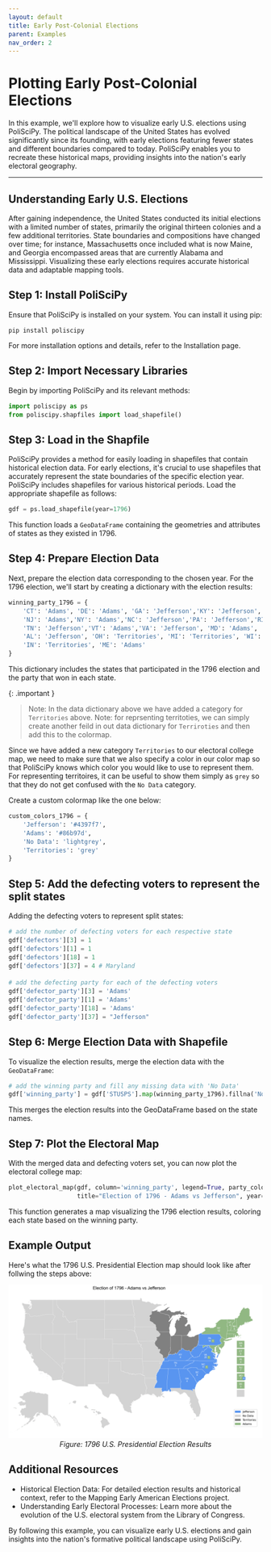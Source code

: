 ```yaml
---
layout: default
title: Early Post-Colonial Elections
parent: Examples
nav_order: 2
---
```


# Plotting Early Post-Colonial Elections

In this example, we'll explore how to visualize early U.S. elections using PoliSciPy. The political landscape of the United States has evolved significantly since its founding, with early elections featuring fewer states and different boundaries compared to today. PoliSciPy enables you to recreate these historical maps, providing insights into the nation's early electoral geography.

---

## Understanding Early U.S. Elections

After gaining independence, the United States conducted its initial elections with a limited number of states, primarily the original thirteen colonies and a few additional territories. State boundaries and compositions have changed over time; for instance, Massachusetts once included what is now Maine, and Georgia encompassed areas that are currently Alabama and Mississippi. Visualizing these early elections requires accurate historical data and adaptable mapping tools.

## Step 1: Install PoliSciPy

Ensure that PoliSciPy is installed on your system. You can install it using pip:

```
pip install poliscipy
```

For more installation options and details, refer to the Installation page.

## Step 2: Import Necessary Libraries

Begin by importing PoliSciPy and its relevant methods:

```python
import poliscipy as ps
from poliscipy.shapfiles import load_shapefile()
```

## Step 3: Load in the Shapfile

PoliSciPy provides a method for easily loading in shapefiles that contain historical election data. For early elections, it's crucial to use shapefiles that accurately represent the state boundaries of the specific election year. PoliSciPy includes shapefiles for various historical periods. Load the appropriate shapefile as follows:

```python
gdf = ps.load_shapefile(year=1796)
```
This function loads a `GeoDataFrame` containing the geometries and attributes of states as they existed in 1796.

## Step 4: Prepare Election Data

Next, prepare the election data corresponding to the chosen year. For the 1796 election, we'll start by creating a dictionary with the election results:

```python
winning_party_1796 = {
    'CT': 'Adams', 'DE': 'Adams', 'GA': 'Jefferson','KY': 'Jefferson', 'MA': 'Adams','NH': 'Adams',
    'NJ': 'Adams','NY': 'Adams','NC': 'Jefferson','PA': 'Jefferson','RI': 'Adams','SC': 'Jefferson',
    'TN': 'Jefferson','VT': 'Adams','VA': 'Jefferson', 'MD': 'Adams', 'WV': 'Jefferson', 'MS': 'Jefferson',
    'AL': 'Jefferson', 'OH': 'Territories', 'MI': 'Territories', 'WI': 'Territories', 'IL': 'Territories',
    'IN': 'Territories', 'ME': 'Adams'
}
```

This dictionary includes the states that participated in the 1796 election and the party that won in each state.

{: .important }
> Note: In the data dictionary above we have added a category for `Territories` above. Note: for reprsenting territoties, we can simply create another feild in out data dictionary for `Terriroties` and then add this to the colormap.

Since we have added a new category `Territories` to our electoral college map, we need to make sure that we also specify a color in our color map so that PoliSciPy knows which color you would like to use to represent them. For representing territoires, it can be useful to show them simply as `grey` so that they do not get confused with the `No Data` category.

Create a custom colormap like the one below:

```python
custom_colors_1796 = {
    'Jefferson': '#4397f7',
    'Adams': '#86b97d',
    'No Data': 'lightgrey',
    'Territories': 'grey'
}
```

## Step 5: Add the defecting voters to represent the split states

Adding the defecting voters to represent split states:

```python
# add the number of defecting voters for each respective state
gdf['defectors'][3] = 1
gdf['defectors'][1] = 1
gdf['defectors'][18] = 1
gdf['defectors'][37] = 4 # Maryland

# add the defecting party for each of the defecting voters
gdf['defector_party'][3] = 'Adams'
gdf['defector_party'][1] = 'Adams'
gdf['defector_party'][18] = 'Adams'
gdf['defector_party'][37] = "Jefferson"
```

## Step 6: Merge Election Data with Shapefile

To visualize the election results, merge the election data with the `GeoDataFrame`:

```python
# add the winning party and fill any missing data with 'No Data'
gdf['winning_party'] = gdf['STUSPS'].map(winning_party_1796).fillna('No Data')
```

This merges the election results into the GeoDataFrame based on the state names.

## Step 7: Plot the Electoral Map

With the merged data and defecting voters set, you can now plot the electoral college map:

```python
plot_electoral_map(gdf, column='winning_party', legend=True, party_colors=custom_colors_1796,
                   title="Election of 1796 - Adams vs Jefferson", year=1796)
```

This function generates a map visualizing the 1796 election results, coloring each state based on the winning party.

## Example Output

Here's what the 1796 U.S. Presidential Election map should look like after follwing the steps above:

<div align="center"> <img src="assets/election_1796_2.png" alt="1796 U.S. Presidential Election Map" width="974"> <div style="text-align: center;"><em>Figure: 1796 U.S. Presidential Election Results</em></div> </div>

## Additional Resources

- Historical Election Data: For detailed election results and historical context, refer to the Mapping Early American Elections project.
- Understanding Early Electoral Processes: Learn more about the evolution of the U.S. electoral system from the Library of Congress.

By following this example, you can visualize early U.S. elections and gain insights into the nation's formative political landscape using PoliSciPy.